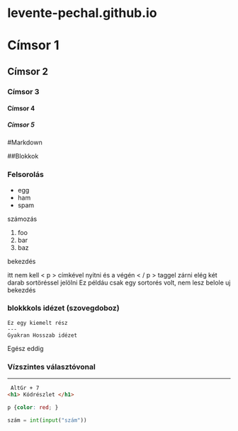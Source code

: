 # levente-pechal.github.io

# Címsor 1
## Címsor 2 
### Címsor 3
#### Címsor 4 
##### Címsor 5 

#Markdown

##Blokkok

### Felsorolás

- egg
- ham
- spam

számozás
1. foo
1. bar
1. baz

bekezdés

itt nem kell < p > címkével nyitni
és a végén < / p > taggel zárni
elég két darab sortöréssel jelölni
Ez példáu csak egy sortorés volt, nem lesz belole uj bekezdés

### blokkkols idézet (szovegdoboz)

    Ez egy kiemelt rész
    --- 
    Gyakran Hosszab idézet

Egész eddig

### Vízszintes választóvonal

---

``` html
 AltGr + 7
<h1> Kódrészlet </h1>
``` 

``` css
p {color: red; }
```

``` python
szám = int(input("szám"))
```

